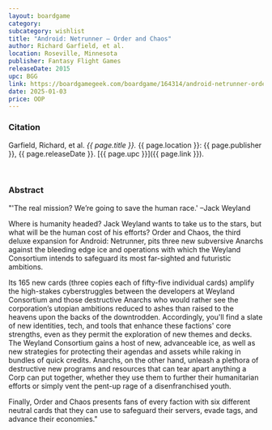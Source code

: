 ```yaml
---
layout: boardgame
category:
subcategory: wishlist
title: "Android: Netrunner – Order and Chaos"
author: Richard Garfield, et al.
location: Roseville, Minnesota
publisher: Fantasy Flight Games
releaseDate: 2015
upc: BGG
link: https://boardgamegeek.com/boardgame/164314/android-netrunner-order-and-chaos
date: 2025-01-03
price: OOP
---
```


### Citation

Garfield, Richard, et al. *{{ page.title }}.* {{ page.location }}: {{ page.publisher }}, {{ page.releaseDate }}. [{{ page.upc }}]({{ page.link }}).

<br>


### Abstract

"'The real mission? We’re going to save the human race.' –Jack Weyland

Where is humanity headed? Jack Weyland wants to take us to the stars, but what will be the human cost of his efforts? Order and Chaos, the third deluxe expansion for Android: Netrunner, pits three new subversive Anarchs against the bleeding edge ice and operations with which the Weyland Consortium intends to safeguard its most far-sighted and futuristic ambitions.

Its 165 new cards (three copies each of fifty-five individual cards) amplify the high-stakes cyberstruggles between the developers at Weyland Consortium and those destructive Anarchs who would rather see the corporation’s utopian ambitions reduced to ashes than raised to the heavens upon the backs of the downtrodden. Accordingly, you'll find a slate of new identities, tech, and tools that enhance these factions' core strengths, even as they permit the exploration of new themes and decks. The Weyland Consortium gains a host of new, advanceable ice, as well as new strategies for protecting their agendas and assets while raking in bundles of quick credits. Anarchs, on the other hand, unleash a plethora of destructive new programs and resources that can tear apart anything a Corp can put together, whether they use them to further their humanitarian efforts or simply vent the pent-up rage of a disenfranchised youth.

Finally, Order and Chaos presents fans of every faction with six different neutral cards that they can use to safeguard their servers, evade tags, and advance their economies."
